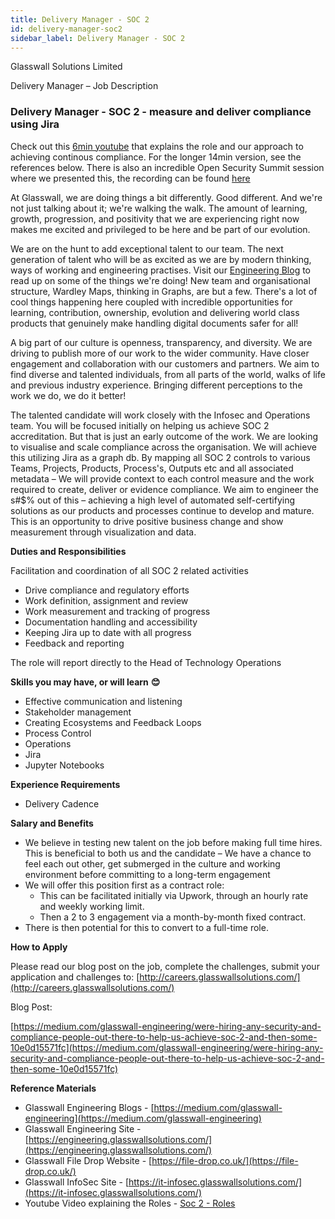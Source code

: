 ```yaml
---
title: Delivery Manager - SOC 2
id: delivery-manager-soc2
sidebar_label: Delivery Manager - SOC 2
---
```


Glasswall Solutions Limited

Delivery Manager – Job Description

### Delivery Manager - SOC 2 - measure and deliver compliance using Jira  
    
  
Check out this [6min youtube](https://www.youtube.com/watch?v=hfeKvC93BGg&feature=youtu.be) that explains the role and our approach to achieving continous compliance.  For the longer 14min version, see the references below.
There is also an incredible Open Security Summit session where we presented this, the recording can be found [here](https://open-security-summit.org/sessions/2021/mini-summits/jan/governance/automating-soc2-using-jira/)  

At Glasswall, we are doing things a bit differently. Good different. And we&#39;re not just talking about it; we&#39;re walking the walk. The amount of learning, growth, progression, and positivity that we are experiencing right now makes me excited and privileged to be here and be part of our evolution.

We are on the hunt to add exceptional talent to our team. The next generation of talent who will be as excited as we are by modern thinking, ways of working and engineering practises. Visit our [Engineering Blog](https://medium.com/glasswall-engineering) to read up on some of the things we&#39;re doing! New team and organisational structure, Wardley Maps, thinking in Graphs, are but a few. There&#39;s a lot of cool things happening here coupled with incredible opportunities for learning, contribution, ownership, evolution and delivering world class products that genuinely make handling digital documents safer for all!

A big part of our culture is openness, transparency, and diversity. We are driving to publish more of our work to the wider community. Have closer engagement and collaboration with our customers and partners. We aim to find diverse and talented individuals, from all parts of the world, walks of life and previous industry experience. Bringing different perceptions to the work we do, we do it better!

The talented candidate will work closely with the Infosec and Operations team. You will be focused initially on helping us achieve SOC 2 accreditation. But that is just an early outcome of the work. We are looking to visualise and scale compliance across the organisation. We will achieve this utilizing Jira as a graph db. By mapping all SOC 2 controls to various Teams, Projects, Products, Process&#39;s, Outputs etc and all associated metadata – We will provide context to each control measure and the work required to create, deliver or evidence compliance. We aim to engineer the s#$% out of this – achieving a high level of automated self-certifying solutions as our products and processes continue to develop and mature. This is an opportunity to drive positive business change and show measurement through visualization and data.

**Duties and Responsibilities**

Facilitation and coordination of all SOC 2 related activities

- Drive compliance and regulatory efforts
- Work definition, assignment and review
- Work measurement and tracking of progress
- Documentation handling and accessibility
- Keeping Jira up to date with all progress
- Feedback and reporting

The role will report directly to the Head of Technology Operations

**Skills you may have, or will learn**  **😊**

- Effective communication and listening
- Stakeholder management
- Creating Ecosystems and Feedback Loops
- Process Control
- Operations
- Jira
- Jupyter Notebooks

**Experience Requirements**

- Delivery Cadence

**Salary and Benefits**

- We believe in testing new talent on the job before making full time hires. This is beneficial to both us and the candidate – We have a chance to feel each out other, get submerged in the culture and working environment before committing to a long-term engagement
- We will offer this position first as a contract role:
  - This can be facilitated initially via Upwork, through an hourly rate and weekly working limit.
  - Then a 2 to 3 engagement via a month-by-month fixed contract.
- There is then potential for this to convert to a full-time role.

**How to Apply**

Please read our blog post on the job, complete the challenges, submit your application and challenges to: [http://careers.glasswallsolutions.com/](http://careers.glasswallsolutions.com/)  

Blog Post:

[https://medium.com/glasswall-engineering/were-hiring-any-security-and-compliance-people-out-there-to-help-us-achieve-soc-2-and-then-some-10e0d15571fc](https://medium.com/glasswall-engineering/were-hiring-any-security-and-compliance-people-out-there-to-help-us-achieve-soc-2-and-then-some-10e0d15571fc)

**Reference Materials**

- Glasswall Engineering Blogs - [https://medium.com/glasswall-engineering](https://medium.com/glasswall-engineering)
- Glasswall Engineering Site - [https://engineering.glasswallsolutions.com/](https://engineering.glasswallsolutions.com/)
- Glasswall File Drop Website - [https://file-drop.co.uk/](https://file-drop.co.uk/)
- Glasswall InfoSec Site - [https://it-infosec.glasswallsolutions.com/](https://it-infosec.glasswallsolutions.com/)
- Youtube Video explaining the Roles - [Soc 2 - Roles](https://www.youtube.com/watch?v=1QUpEtI9fQg&feature=youtu.be)
